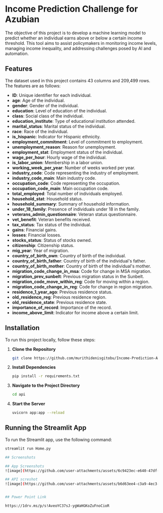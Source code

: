
# Income Prediction Challenge for Azubian

The objective of this project is to develop a machine learning model to predict whether an individual earns above or below a certain income threshold. This tool aims to assist policymakers in monitoring income levels, managing income inequality, and addressing challenges posed by AI and automation.

## Features

The dataset used in this project contains 43 columns and 209,499 rows. The features are as follows:

- **ID**: Unique identifier for each individual.
- **age**: Age of the individual.
- **gender**: Gender of the individual.
- **education**: Level of education of the individual.
- **class**: Social class of the individual.
- **education_institute**: Type of educational institution attended.
- **marital_status**: Marital status of the individual.
- **race**: Race of the individual.
- **is_hispanic**: Indicator for Hispanic ethnicity.
- **employment_commitment**: Level of commitment to employment.
- **unemployment_reason**: Reason for unemployment.
- **employment_stat**: Employment status of the individual.
- **wage_per_hour**: Hourly wage of the individual.
- **is_labor_union**: Membership in a labor union.
- **working_week_per_year**: Number of weeks worked per year.
- **industry_code**: Code representing the industry of employment.
- **industry_code_main**: Main industry code.
- **occupation_code**: Code representing the occupation.
- **occupation_code_main**: Main occupation code.
- **total_employed**: Total number of individuals employed.
- **household_stat**: Household status.
- **household_summary**: Summary of household information.
- **under_18_family**: Presence of individuals under 18 in the family.
- **veterans_admin_questionnaire**: Veteran status questionnaire.
- **vet_benefit**: Veteran benefits received.
- **tax_status**: Tax status of the individual.
- **gains**: Financial gains.
- **losses**: Financial losses.
- **stocks_status**: Status of stocks owned.
- **citizenship**: Citizenship status.
- **mig_year**: Year of migration.
- **country_of_birth_own**: Country of birth of the individual.
- **country_of_birth_father**: Country of birth of the individual's father.
- **country_of_birth_mother**: Country of birth of the individual's mother.
- **migration_code_change_in_msa**: Code for change in MSA migration.
- **migration_prev_sunbelt**: Previous migration status in the Sunbelt.
- **migration_code_move_within_reg**: Code for moving within a region.
- **migration_code_change_in_reg**: Code for change in region migration.
- **residence_1_year_ago**: Previous residence status.
- **old_residence_reg**: Previous residence region.
- **old_residence_state**: Previous residence state.
- **importance_of_record**: Importance of the record.
- **income_above_limit**: Indicator for income above a certain limit.

## Installation

To run this project locally, follow these steps:

1. **Clone the Repository**
    ```bash
    git clone https://github.com/murithidenisgitobu/Income-Prediction-API
    ```

2. **Install Dependencies**
    ```bash
    pip install -r requirements.txt
    ```

3. **Navigate to the Project Directory**
    ```bash
    cd api
    ```

4. **Start the Server**
    ```bash
    uvicorn app:app --reload
    ```

## Running the Streamlit App

To run the Streamlit app, use the following command:

```bash
streamlit run Home.py

## Screenshots

## App Screenshots
![image](https://github.com/user-attachments/assets/6c9423ec-e640-47df-b13f-f2d4b8cebd48)

## API screshot
![image](https://github.com/user-attachments/assets/b6d63ee4-c3a9-4ec3-a7a8-bffc020b5af2)


## Power Point Link

https://1drv.ms/p/s!AveoYC37sJ-ygWaHGKoZuFnoCioR
